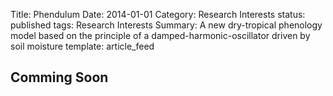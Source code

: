 Title: Phendulum
Date: 2014-01-01
Category: Research Interests
status: published
tags: Research Interests
Summary: A new dry-tropical phenology model based on the principle of a damped-harmonic-oscillator driven by soil moisture
template: article_feed

<h2> Comming Soon </h2>
